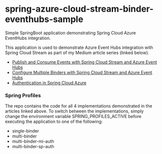 # spring-azure-cloud-stream-binder-eventhubs-sample
Simple SpringBoot application demonstrating Spring Cloud Azure EventHubs integration.

This application is used to demonstrate Azure Event Hubs integration with Spring Cloud Stream as part of my Medium article series (linked below).  
* [Publish and Consume Events with Spring Cloud Stream and Azure Event Hubs](https://itsmariodias.medium.com/publish-and-consume-events-with-spring-cloud-stream-and-azure-event-hubs-f190a230ff20)  
* [Configure Multiple Binders with Spring Cloud Stream and Azure Event Hubs](https://itsmariodias.medium.com/configure-multiple-binders-with-spring-cloud-stream-and-azure-event-hubs-fd41e19dfe47)  
* [Authentication in Spring Cloud Azure](https://itsmariodias.medium.com/authentication-in-spring-cloud-azure-81f82bc240a8)  

### Spring Profiles
The repo contains the code for all 4 implementations demonstrated in the articles linked above. To switch between the implementations, simply change the environment variable SPRING_PROFILES_ACTIVE before executing the application to one of the following:
* single-binder
* multi-binder
* multi-binder-mi-auth
* multi-binder-sp-auth
